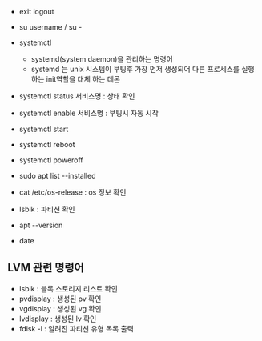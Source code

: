 - exit logout
- su username / su -
- systemctl 
	- systemd(system daemon)을 관리하는 명령어
	- systemd 는 unix 시스템이 부팅후 가장 먼저 생성되어 다른 프로세스를 실행하는 init역할을 대체 하는 데몬
- systemctl status 서비스명 : 상태 확인
- systemctl enable 서비스명 : 부팅시 자동 시작
- systemctl start
- systemctl reboot
- systemctl poweroff
- sudo apt list --installed

- cat /etc/os-release : os 정보 확인 
- lsblk : 파티션 확인
- apt --version
- date 

## LVM 관련 명령어 

- lsblk : 블록 스토리지 리스트 확인
- pvdisplay : 생성된 pv 확인
- vgdisplay : 생성된 vg 확인
- lvdisplay : 생성된 lv 확인
- fdisk -l : 알려진 파티션 유형 목록 출력 
